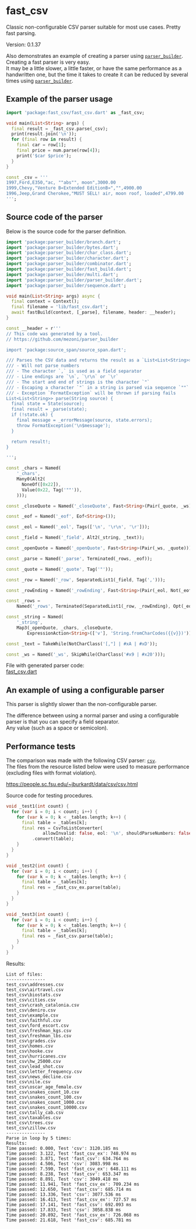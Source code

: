 # fast_csv

Classic non-configurable CSV parser suitable for most use cases. Pretty fast parsing.

Version: 0.1.37

Also demonstrates an example of creating a parser using [`parser_builder`](https://github.com/mezoni/parser_builder).  
Creating a fast parser is very easy.  
It may be a little slower, a little faster, or have the same performance as a handwritten one, but the time it takes to create it can be reduced by several times using [`parser_builder`](https://github.com/mezoni/parser_builder).

## Example of the parser usage

```dart
import 'package:fast_csv/fast_csv.dart' as _fast_csv;

void main(List<String> args) {
  final result = _fast_csv.parse(_csv);
  print(result.join('\n'));
  for (final row in result) {
    final car = row[1];
    final price = num.parse(row[4]);
    print('$car $price');
  }
}

const _csv = '''
1997,Ford,E350,"ac, ""abs"", moon",3000.00
1999,Chevy,"Venture В«Extended EditionВ»","",4900.00
1996,Jeep,Grand Cherokee,"MUST SELL! air, moon roof, loaded",4799.00
''';

```

## Source code of the parser

Below is the source code for the parser definition.

```dart
import 'package:parser_builder/branch.dart';
import 'package:parser_builder/bytes.dart';
import 'package:parser_builder/char_class.dart';
import 'package:parser_builder/character.dart';
import 'package:parser_builder/combinator.dart';
import 'package:parser_builder/fast_build.dart';
import 'package:parser_builder/multi.dart';
import 'package:parser_builder/parser_builder.dart';
import 'package:parser_builder/sequence.dart';

void main(List<String> args) async {
  final context = Context();
  final filename = 'lib/fast_csv.dart';
  await fastBuild(context, [_parse], filename, header: __header);
}

const __header = r'''
// This code was generated by a tool.
// https://github.com/mezoni/parser_builder

import 'package:source_span/source_span.dart';

/// Parses the CSV data and returns the result as a `List<List<String>>`.
/// - Will not parse numbers
/// - The character `,` is used as a field separator
/// - Line endings are `\n`, `\r\n` or `\r`
/// - The start and end of strings is the character `"`
/// - Escaping a character `"` in a string is parsed via sequence `""`
/// - Exception `FormatException` will be thrown if parsing fails
List<List<String>> parse(String source) {
  final state = State(source);
  final result = _parse(state);
  if (!state.ok) {
    final message = _errorMessage(source, state.errors);
    throw FormatException('\n$message');
  }

  return result!;
}

''';

const _chars = Named(
    '_chars',
    Many0(Alt2(
      NoneOf([0x22]),
      Value(0x22, Tag('""')),
    )));

const _closeQuote = Named('_closeQuote', Fast<String>(Pair(_quote, _ws)));

const _eof = Named('_eof', Eof<String>());

const _eol = Named('_eol', Tags(['\n', '\r\n', '\r']));

const _field = Named('_field', Alt2(_string, _text));

const _openQuote = Named('_openQuote', Fast<String>(Pair(_ws, _quote)));

const _parse = Named('_parse', Terminated(_rows, _eof));

const _quote = Named('_quote', Tag('"'));

const _row = Named('_row', SeparatedList1(_field, Tag(',')));

const _rowEnding = Named('_rowEnding', Fast<String>(Pair(_eol, Not(_eof))));

const _rows =
    Named('_rows', Terminated(SeparatedList1(_row, _rowEnding), Opt(_eol)));

const _string = Named(
    '_string',
    Map3(_openQuote, _chars, _closeQuote,
        ExpressionAction<String>(['v'], 'String.fromCharCodes({{v}})')));

const _text = TakeWhile(NotCharClass('[,"] | #xA | #xD'));

const _ws = Named('_ws', SkipWhile(CharClass('#x9 | #x20')));

```

File with generated parser code:  
[fast_csv.dart](https://github.com/mezoni/csv_parser/blob/master/lib/fast_csv.dart)

## An example of using a configurable parser

This parser is slightly slower than the non-configurable parser.  

The difference between using a normal parser and using a configurable parser is that you can specify a field separator.  
Any value (such as a space or semicolon).

## Performance tests

The comparison was made with the following CSV parser: [`csv`](https://pub.dev/packages/csv).  
The files from the resource listed below were used to measure performance (excluding files with format violation).  

https://people.sc.fsu.edu/~jburkardt/data/csv/csv.html

Source code for testing procedures.

```dart
void _test1(int count) {
  for (var i = 0; i < count; i++) {
    for (var k = 0; k < _tables.length; k++) {
      final table = _tables[k];
      final res = CsvToListConverter(
              allowInvalid: false, eol: '\n', shouldParseNumbers: false)
          .convert(table);
    }
  }
}

void _test2(int count) {
  for (var i = 0; i < count; i++) {
    for (var k = 0; k < _tables.length; k++) {
      final table = _tables[k];
      final res = _fast_csv_ex.parse(table);
    }
  }
}

void _test3(int count) {
  for (var i = 0; i < count; i++) {
    for (var k = 0; k < _tables.length; k++) {
      final table = _tables[k];
      final res = _fast_csv.parse(table);
    }
  }
}

```

Results:

```
List of files:
---------------
test_csv\addresses.csv
test_csv\airtravel.csv
test_csv\biostats.csv
test_csv\cities.csv
test_csv\crash_catalonia.csv
test_csv\deniro.csv
test_csv\example.csv
test_csv\faithful.csv
test_csv\ford_escort.csv
test_csv\freshman_kgs.csv
test_csv\freshman_lbs.csv
test_csv\grades.csv
test_csv\homes.csv
test_csv\hooke.csv
test_csv\hurricanes.csv
test_csv\hw_25000.csv
test_csv\lead_shot.csv
test_csv\letter_frequency.csv
test_csv\news_decline.csv
test_csv\nile.csv
test_csv\oscar_age_female.csv
test_csv\snakes_count_10.csv
test_csv\snakes_count_100.csv
test_csv\snakes_count_1000.csv
test_csv\snakes_count_10000.csv
test_csv\tally_cab.csv
test_csv\taxables.csv
test_csv\trees.csv
test_csv\zillow.csv
---------------
Parse in loop by 5 times:
Results:
Time passed: 0.000, Test 'csv': 3120.185 ms
Time passed: 3.122, Test 'fast_csv_ex': 748.974 ms
Time passed: 3.871, Test 'fast_csv': 634.764 ms
Time passed: 4.506, Test 'csv': 3083.998 ms
Time passed: 7.590, Test 'fast_csv_ex': 648.111 ms
Time passed: 8.238, Test 'fast_csv': 653.347 ms
Time passed: 8.891, Test 'csv': 3049.418 ms
Time passed: 11.941, Test 'fast_csv_ex': 709.234 ms
Time passed: 12.650, Test 'fast_csv': 685.714 ms
Time passed: 13.336, Test 'csv': 3077.536 ms
Time passed: 16.413, Test 'fast_csv_ex': 727.57 ms
Time passed: 17.141, Test 'fast_csv': 692.093 ms
Time passed: 17.833, Test 'csv': 3058.838 ms
Time passed: 20.892, Test 'fast_csv_ex': 726.068 ms
Time passed: 21.618, Test 'fast_csv': 685.781 ms
```